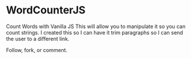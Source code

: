 # WordCounterJS
Count Words with Vanilla JS
This will allow you to manipulate it so you can count strings. I created this so I can have it trim paragraphs so I can send the user to a different link. 

Follow, fork, or comment. 

